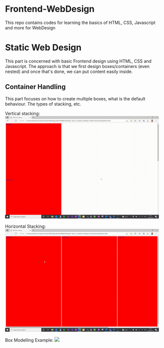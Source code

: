 # Frontend-WebDesign
This repo contains codes for learning the basics of HTML, CSS, Javascript and more for WebDesign

# Static Web Design
This part is concerned with basic Frontend design using HTML, CSS and Javascript. The approach is that we first design boxes/containers (even nested) and once that's done, we can put content easily inside.

## Container Handling
This part focuses on how to create multiple boxes, what is the default behaviour. The types of stacking, etc.

Vertical stacking:
![](https://github.com/Avenge-PRC777/Frontend-WebDesign/blob/main/Static%20Web%20Design/1_Box_or_Container_Handling/GIFs/vertstackgif.gif)

Horizontal Stacking:
![](https://github.com/Avenge-PRC777/Frontend-WebDesign/blob/main/Static%20Web%20Design/1_Box_or_Container_Handling/GIFs/horstackgif.gif)

Box Modelling Example:
![](https://github.com/Avenge-PRC777/Frontend-WebDesign/blob/main/Static%20Web%20Design/1_Box_or_Container_Handling/GIFs/boxmodelgif.gif)
